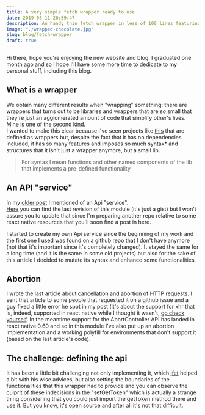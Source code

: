```yaml
---
title: A very simple fetch wrapper ready to use
date: 2019-08-11 20:59:47
description: An handy thin fetch wrapper in less of 100 lines featuring abortion (with polyfill for non supporting envs), token setter etc.
image: "./wrapped-chocolate.jpg"
slug: blog/fetch-wrapper
draft: true
---
```


Hi there, hope you're enjoying the new website and blog.
I graduated one month ago and so I hope I'll have some more time to dedicate to my personal stuff, including this blog.

## What is a wrapper

We obtain many different results when "wrapping" something: there are wrappers that turns out to be libraries and wrappers that are so small that they're just an agglomerated amount of code that simplify other's lives. Mine is one of the second kind.<br>
I wanted to make this clear because I've seen projects like [this](https://github.com/elbywan/wretch) that are defined as wrappers but, despite the fact that it has no dependencies included, it has so many features and imposes so much syntax\* and structures that it isn't just a wrapper anymore, but a small lib.

> For syntax I mean functions and other named components of the lib that implements a pre-defined functionality

## An API "service"

In my [older post](./aborting-fetch-react-native/) I mentioned of an Api "service".<br />
[Here](https://gist.github.com/giacomocerquone/61a3b016c1803d44573978c13452989f) you can find the last revision of this module (it's just a gist) but I won't assure you to update that since I'm preparing another repo relative to some react native resources that you'll soon find a post in here.

I started to create my own Api service since the beginning of my work and the first one I used was found on a github repo that I don't have anymore (not that it's important since it's completely changed).
It stayed the same for a long time (and it is the same in some old projects) but also for the sake of this article I decided to mutate its syntax and enhance some functionalities.

## Abortion

I wrote the last article about cancellation and abortion of HTTP requests. I sent that article to some people that requested it on a github issue and a guy fixed a little error he spot in my post (it's about the support for xhr that is, indeed, supported in react native while I thought it wasn't, [go check yourself](https://github.com/facebook/react-native/blob/master/Libraries/Network/XMLHttpRequest.js#L534).
In the meantime support for the AbortController API has landed in react native 0.60 and so in this module I've also put up an abortion implementation and a working polyfill for environments that don't support it (based on the last article's code).

## The challenge: defining the api

It has been a little bit challenging not only implementing it, which [jfet](https://github.com/jfet97) helped a bit with his wise advices, but also setting the boundaries of the functionalities that this wrapper had to provide and you can observe the culprit of these indecisions in the "setGetToken" which is actually a strange thing considering that you could just import the getToken method there and use it.
But you know, it's open source and after all it's not that difficult.

